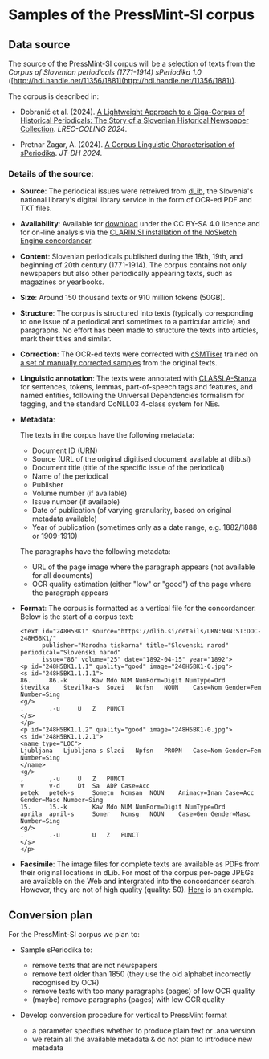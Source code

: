 # Samples of the PressMint-SI corpus

## Data source

The source of the PressMint-SI corpus will be a selection of texts from the
_Corpus of Slovenian periodicals (1771-1914) sPeriodika 1.0_
([http://hdl.handle.net/11356/1881](http://hdl.handle.net/11356/1881)).

The corpus is described in:

* Dobranić et al. (2024).
[A Lightweight Approach to a Giga-Corpus of Historical Periodicals:
The Story of a Slovenian Historical Newspaper Collection](https://aclanthology.org/2024.lrec-main.61/).
*LREC-COLING 2024*.

* Pretnar Žagar, A. (2024).
[A Corpus Linguistic Characterisation of sPeriodika](https://doi.org/10.5281/zenodo.13936418).
*JT-DH 2024*.


### Details of the source:

* __Source__: The periodical issues were retreived from [dLib](https://dlib.si),
the Slovenia's national library's digital library service in
the form of OCR-ed PDF and TXT files.

* __Availability__: Available for [download](http://hdl.handle.net/11356/1881) under the CC BY-SA 4.0 licence and
for on-line analysis via the
[CLARIN.SI installation of the NoSketch Engine concordancer](https://www.clarin.si/ske/#dashboard?corpname=speriodika).

* __Content__: Slovenian periodicals published during the 18th, 19th, and beginning of 20th century (1771-1914).
The corpus contains not only newspapers but also other periodically appearing texts, such as magazines or yearbooks.

* __Size__: Around 150 thousand texts or 910 million tokens (50GB).

* __Structure__: The corpus is structured into texts (typically corresponding to one issue of a periodical and
sometimes to a particular article) and paragraphs.
No effort has been made to structure the texts into articles, mark their titles and similar.

* __Correction__: The OCR-ed texts were corrected with [cSMTiser](https://github.com/clarinsi/csmtiser) trained on
[a set of manually corrected samples](hdl.handle.net/11356/1907) from the original texts. 

* __Linguistic annotation__: The texts were annotated with [CLASSLA-Stanza](https://github.com/clarinsi/classla) for
sentences, tokens, lemmas, part-of-speech tags and features, and named entities,
following the Universal Dependencies formalism for tagging, and the standard CoNLL03 4-class system for NEs.

* __Metadata__:

    The texts in the corpus have the following metadata:

    - Document ID (URN)
    - Source (URL of the original digitised document available at dlib.si)
    - Document title (title of the specific issue of the periodical) 
    - Name of the periodical
    - Publisher
    - Volume number (if available)
    - Issue number (if available)
    - Date of publication (of varying granularity, based on original metadata available)
    - Year of publication (sometimes only as a date range, e.g. 1882/1888 or 1909-1910)
    
    The paragraphs have the following metadata:
    
    - URL of the page image where the paragraph appears (not available for all documents)
    - OCR quality estimation (either "low" or "good") of the page where the paragraph appears 

* __Format__: The corpus is formatted as a vertical file for the concordancer.
Below is the start of a corpus text:

    ```
    <text id="248H5BK1" source="https://dlib.si/details/URN:NBN:SI:DOC-248H5BK1/"
          publisher="Narodna tiskarna" title="Slovenski narod" periodical="Slovenski narod"
          issue="86" volume="25" date="1892-04-15" year="1892">
    <p id="248H5BK1.1.1" quality="good" image="248H5BK1-0.jpg">
    <s id="248H5BK1.1.1.1">
    86.		86.-k		Kav	Mdo	NUM	NumForm=Digit NumType=Ord
    številka	številka-s	Sozei	Ncfsn	NOUN	Case=Nom Gender=Fem Number=Sing
    <g/>
    .		.-u		U	Z	PUNCT	
    </s>
    </p>
    <p id="248H5BK1.1.2" quality="good" image="248H5BK1-0.jpg">
    <s id="248H5BK1.1.2.1">
    <name type="LOC">
    Ljubljana	Ljubljana-s	Slzei	Npfsn	PROPN	Case=Nom Gender=Fem Number=Sing
    </name>
    <g/>
    ,		,-u		U	Z	PUNCT	
    v		v-d		Dt	Sa	ADP	Case=Acc
    petek	petek-s		Sometn	Ncmsan	NOUN	Animacy=Inan Case=Acc Gender=Masc Number=Sing
    15.		15.-k		Kav	Mdo	NUM	NumForm=Digit NumType=Ord
    aprila	april-s		Somer	Ncmsg	NOUN	Case=Gen Gender=Masc Number=Sing
    <g/>
    .		.-u     	U	Z	PUNCT	
    </s>
    </p>
    ```

* __Facsimile__: The image files for complete texts are available as PDFs from their original locations in dLib. 
For most of the corpus per-page JPEGs are available on the Web and intergrated into the concordancer search.
However, they are not of high quality (quality: 50).
[Here](https://nl.ijs.si/inz/speriodika/4OVRPKTJ-2.jpg) is an example.

## Conversion plan

For the PressMint-SI corpus we plan to:

* Sample sPeriodika to:

    * remove texts that are not newspapers
    * remove text older than 1850 (they use the old alphabet incorrectly recognised by OCR)
    * remove texts with too many paragraphs (pages) of low OCR quality
    * (maybe) remove paragraphs (pages) with low OCR quality

* Develop conversion procedure for vertical to PressMint format

    * a parameter specifies whether to produce plain text or .ana version
    * we retain all the available metadata & do not plan to introduce new metadata
